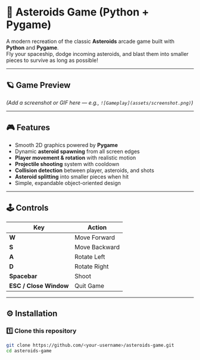 # 🚀 Asteroids Game (Python + Pygame)

A modern recreation of the classic **Asteroids** arcade game built with **Python** and **Pygame**.  
Fly your spaceship, dodge incoming asteroids, and blast them into smaller pieces to survive as long as possible!

---

## 🪐 Game Preview

*(Add a screenshot or GIF here — e.g., `![Gameplay](assets/screenshot.png)`)*

---

## 🎮 Features

- Smooth 2D graphics powered by **Pygame**  
- Dynamic **asteroid spawning** from all screen edges  
- **Player movement & rotation** with realistic motion  
- **Projectile shooting** system with cooldown  
- **Collision detection** between player, asteroids, and shots  
- **Asteroid splitting** into smaller pieces when hit  
- Simple, expandable object-oriented design  

---

## 🕹️ Controls

| Key | Action |
|-----|---------|
| **W** | Move Forward |
| **S** | Move Backward |
| **A** | Rotate Left |
| **D** | Rotate Right |
| **Spacebar** | Shoot |
| **ESC / Close Window** | Quit Game |

---

## ⚙️ Installation

### 1️⃣ Clone this repository
```bash
git clone https://github.com/<your-username>/asteroids-game.git
cd asteroids-game
